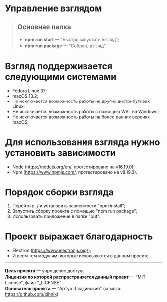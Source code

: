 # Управление взглядом
> ## Основная папка
> - **npm run start** ⼀ "Быстро запустить взгляд";  
> - **npm run package** ⼀ "Собрать взгляд".  

# Взгляд поддерживается следующими системами
- Fedora Linux 37;  
- macOS 13.2;  
- Не исключается возможность работы на других дистрибутивах Linux;  
- Не исключается возможность работы с помощью WSL на Windows;  
- Не исключается возможность работы на более ранних версиях macOS.  

# Для использования взгляда нужно установить зависимости
- Node (https://nodejs.org/en/, протестировано на v16.19.0);  
- Npm (https://www.npmjs.com/, протестировано на v8.19.3).  

# Порядок сборки взгляда
1. Перейти в ./ и установить зависимости "npm install";  
2. Запустить сборку проекта с помощью "npm run package";  
3. Использовать приложение в папке "out".  

# Проект выражает благодарность
- Electron (https://www.electronjs.org/);  
- И всем тем модулям, которые используются в данном проекте.  

---

**Цель проекта** ⼀ упрощение доступа  
**Лицензия по которой распространяется данный проект** ⼀ "MIT License", файл "_LICENSE"  
**Основатель проекта** ⼀ "Артур Шкадинский" (ссылка: https://github.com/xihnik)  
